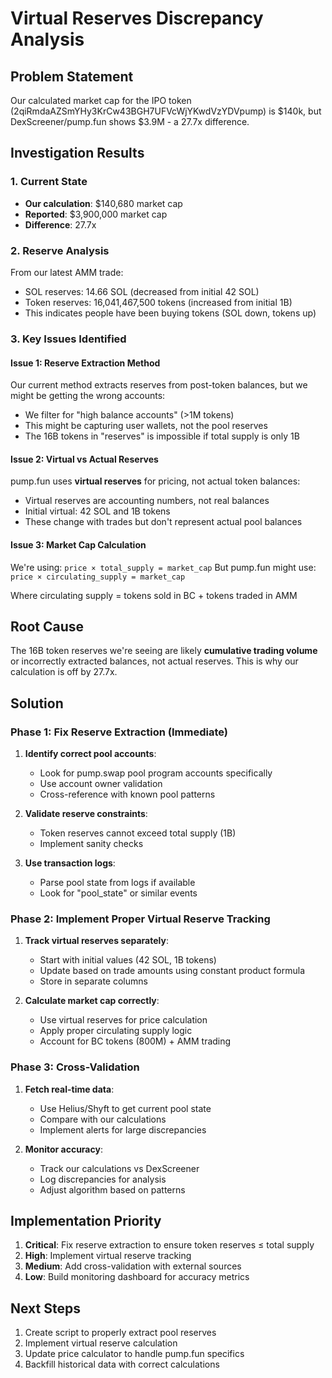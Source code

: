 # Virtual Reserves Discrepancy Analysis

## Problem Statement
Our calculated market cap for the IPO token (2qiRmdaAZSmYHy3KrCw43BGH7UFVcWjYKwdVzYDVpump) is $140k, but DexScreener/pump.fun shows $3.9M - a 27.7x difference.

## Investigation Results

### 1. Current State
- **Our calculation**: $140,680 market cap
- **Reported**: $3,900,000 market cap
- **Difference**: 27.7x

### 2. Reserve Analysis
From our latest AMM trade:
- SOL reserves: 14.66 SOL (decreased from initial 42 SOL)
- Token reserves: 16,041,467,500 tokens (increased from initial 1B)
- This indicates people have been buying tokens (SOL down, tokens up)

### 3. Key Issues Identified

#### Issue 1: Reserve Extraction Method
Our current method extracts reserves from post-token balances, but we might be getting the wrong accounts:
- We filter for "high balance accounts" (>1M tokens)
- This might be capturing user wallets, not the pool reserves
- The 16B tokens in "reserves" is impossible if total supply is only 1B

#### Issue 2: Virtual vs Actual Reserves
pump.fun uses **virtual reserves** for pricing, not actual token balances:
- Virtual reserves are accounting numbers, not real balances
- Initial virtual: 42 SOL and 1B tokens
- These change with trades but don't represent actual pool balances

#### Issue 3: Market Cap Calculation
We're using: `price × total_supply = market_cap`
But pump.fun might use: `price × circulating_supply = market_cap`

Where circulating supply = tokens sold in BC + tokens traded in AMM

## Root Cause

The 16B token reserves we're seeing are likely **cumulative trading volume** or incorrectly extracted balances, not actual reserves. This is why our calculation is off by 27.7x.

## Solution

### Phase 1: Fix Reserve Extraction (Immediate)
1. **Identify correct pool accounts**:
   - Look for pump.swap pool program accounts specifically
   - Use account owner validation
   - Cross-reference with known pool patterns

2. **Validate reserve constraints**:
   - Token reserves cannot exceed total supply (1B)
   - Implement sanity checks

3. **Use transaction logs**:
   - Parse pool state from logs if available
   - Look for "pool_state" or similar events

### Phase 2: Implement Proper Virtual Reserve Tracking
1. **Track virtual reserves separately**:
   - Start with initial values (42 SOL, 1B tokens)
   - Update based on trade amounts using constant product formula
   - Store in separate columns

2. **Calculate market cap correctly**:
   - Use virtual reserves for price calculation
   - Apply proper circulating supply logic
   - Account for BC tokens (800M) + AMM trading

### Phase 3: Cross-Validation
1. **Fetch real-time data**:
   - Use Helius/Shyft to get current pool state
   - Compare with our calculations
   - Implement alerts for large discrepancies

2. **Monitor accuracy**:
   - Track our calculations vs DexScreener
   - Log discrepancies for analysis
   - Adjust algorithm based on patterns

## Implementation Priority

1. **Critical**: Fix reserve extraction to ensure token reserves ≤ total supply
2. **High**: Implement virtual reserve tracking
3. **Medium**: Add cross-validation with external sources
4. **Low**: Build monitoring dashboard for accuracy metrics

## Next Steps

1. Create script to properly extract pool reserves
2. Implement virtual reserve calculation
3. Update price calculator to handle pump.fun specifics
4. Backfill historical data with correct calculations